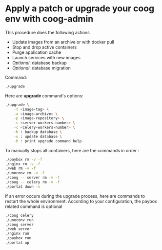 # Apply a patch or upgrade your coog env with coog-admin

This procedure does the following actions

-   Update images from an archive or with docker pull
-   Stop and drop active containers
-   Purge application cache
-   Launch services with new images
-   *Optional*: database backup
-   *Optional*: database migration

Command:

``` bash
./upgrade
```

Here are **upgrade** command's options:

``` bash
./upgrade \
    -t <image-tag> \
    -a <image-archive> \
    -p <image-repository> \
    -s <server-workers-number> \
    -c <celery-workers-number> \
    -b : backup database \
    -u : update database \
    -h : print upgrade command help
```
To manually stops all containers, here are the commands in order :

``` bash
./paybox rm -v -f
./nginx rm -v -f
./web rm -v -f
./unoconv rm -v -f
./coog -- server rm -v -f
./coog -- celery rm -v -f
./portal down -v
```

If an error occurs during the upgrade process, here are commands to restart the 
whole environment. According to your configuration, the paybox related command 
is optional

``` bash
./coog celery
./unoconv run
./coog server
./web server
./nginx run
./paybox run
./portal up
```
